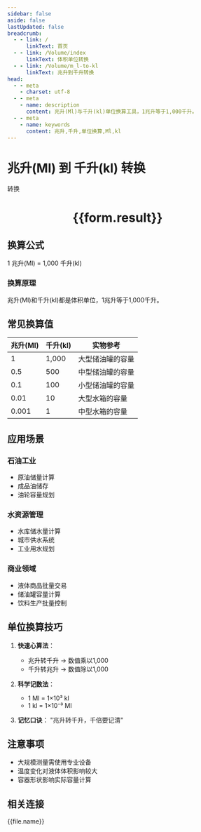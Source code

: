```yaml
---
sidebar: false
aside: false
lastUpdated: false
breadcrumb:
  - - link: /
      linkText: 首页
  - - link: /Volume/index
      linkText: 体积单位转换
  - - link: /Volume/m_l-to-kl
      linkText: 兆升到千升转换
head:
  - - meta
    - charset: utf-8
  - - meta
    - name: description
      content: 兆升(Ml)与千升(kl)单位换算工具，1兆升等于1,000千升。
  - - meta
    - name: keywords
      content: 兆升,千升,单位换算,Ml,kl
---
```


# 兆升(Ml) 到 千升(kl) 转换

<script setup>
import { onMounted, reactive, inject ,ref  } from 'vue'
import { NButton,NForm ,NFormItem,NInput,NInputNumber,NSelect,NCard,useMessage ,NGrid ,NGi } from 'naive-ui'
import { defineClientComponent } from 'vitepress'
import { Volume } from '../../files';

const convert = inject('convert')
const formRef = ref(null);
const rules = {
  number:{
    required: true,
    type: 'number',
    trigger: "blur"
  }
}
const form = reactive({
  number:null,
  result:'',
  title:'兆升(Ml)到千升(kl)换算'
})

const convertHandler = (e) => {
  e.preventDefault();
  formRef.value?.validate((errors)=>{
    if (!errors) {
      form.result = `${form.number} Ml = ${convert(form.number).from('Ml').to('kl')} kl`
    }
  })
}
</script>

<n-form size="large" :model="form" ref='formRef' :rules="rules">
  <n-form-item label="数值" path="number">
    <n-input-number size="large" style="width:100%" :min="0" v-model:value="form.number" placeholder="请输入兆升数值" />
  </n-form-item>
  <n-form-item>
    <n-button type="primary" style="width:100%" @click="convertHandler">转换</n-button>
  </n-form-item>
</n-form>
<n-card embedded :bordered="false" hoverable>
  <div style="text-align:center">
    <h1>{{form.result}}</h1>
  </div>
</n-card>

## 换算公式
1 兆升(Ml) = 1,000 千升(kl)

### 换算原理
兆升(Ml)和千升(kl)都是体积单位，1兆升等于1,000千升。

## 常见换算值
| 兆升(Ml) | 千升(kl) | 实物参考                 |
|---------|---------|--------------------------|
| 1       | 1,000   | 大型储油罐的容量          |
| 0.5     | 500     | 中型储油罐的容量          |
| 0.1     | 100     | 小型储油罐的容量          |
| 0.01    | 10      | 大型水箱的容量            |
| 0.001   | 1       | 中型水箱的容量            |

## 应用场景
### 石油工业
- 原油储量计算
- 成品油储存
- 油轮容量规划

### 水资源管理
- 水库储水量计算
- 城市供水系统
- 工业用水规划

### 商业领域
- 液体商品批量交易
- 储油罐容量计算
- 饮料生产批量控制

## 单位换算技巧
1. **快速心算法**：
   - 兆升转千升 → 数值乘以1,000
   - 千升转兆升 → 数值除以1,000

2. **科学记数法**：
   - 1 Ml = 1×10³ kl
   - 1 kl = 1×10⁻³ Ml

3. **记忆口诀**：
   "兆升转千升，千倍要记清"

## 注意事项
- 大规模测量需使用专业设备
- 温度变化对液体体积影响较大
- 容器形状影响实际容量计算

## 相关连接
<n-grid x-gap="12" :cols="4">
  <n-gi v-for="(file, index) in Volume" :key="index">
    <n-button
      text
      tag="a"
      :href="file.path"
      type="primary"
    >
      {{file.name}}
    </n-button>
  </n-gi>
</n-grid>